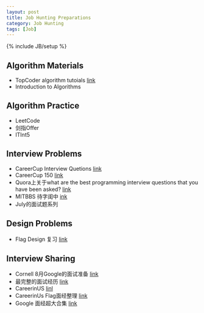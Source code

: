 ```yaml
---
layout: post
title: Job Hunting Preparations
category: Job Hunting
tags: [Job]
---
```

{% include JB/setup %}

## Algorithm Materials
- TopCoder algorithm tutoials [link](https://www.topcoder.com/community/data-science/data-science-tutorials/)
- Introduction to Algorithms

## Algorithm Practice
- LeetCode
- 剑指Offer
- ITInt5

## Interview Problems
- CareerCup Interview Quetions [link](https://www.careercup.com/page)
- CareerCup 150 [link](http://www.amazon.com/gp/product/0984782850/ref=as_li_ss_tl?ie=UTF8&tag=care01-20&linkCode=as2&camp=217145&creative098478285050tiveASIN=0984782850)
- Quora上关于what are the best programming interview questions that you have been asked? [link](http://www.quora.com/Programming-Interviews/What-are-the-best-programming-interview-questions-youve-ever-asked-or-been-asked)
- MITBBS 待字闺中 [ink](http://www.mitbbs.com/bbsdoc/JobHunting.html)
- July的面试题系列

## Design Problems
- Flag Design 复习 [link](https://sites.google.com/site/careerofpsyclaudezintheus/company/design)

## Interview Sharing
- Cornell 8月Google的面试准备 [link](http://www.1point3acres.com/bbs/thread-77453-1-1.html)
- 最完整的面试经历 [link](http://chuansong.me/n/290160)
- CareerinUS [linl](https://sites.google.com/site/careerofpsyclaudezintheus/#TOC-From-Other-Materials)
- CareerinUs Flag面经整理 [link](https://sites.google.com/site/careerofpsyclaudezintheus/company)
- Google 面经超大合集 [link](http://www.mitbbs.com/article_t/JobHunting/32043661.html)
